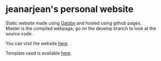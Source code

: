 # jeanarjean's personal website

Static website made using [Gatsby](https://www.gatsbyjs.org/)
and hosted using github pages.  
Master is the compiled webpage, go on the develop branch to look at the source code.

You can visit the website [here](https://jeanarjean.com).

Template used is available [here](https://github.com/gatsbyjs/gatsby-starter-blog).
